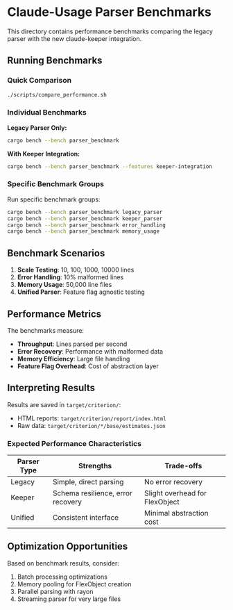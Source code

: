 # Claude-Usage Parser Benchmarks

This directory contains performance benchmarks comparing the legacy parser with the new claude-keeper integration.

## Running Benchmarks

### Quick Comparison
```bash
./scripts/compare_performance.sh
```

### Individual Benchmarks

**Legacy Parser Only:**
```bash
cargo bench --bench parser_benchmark
```

**With Keeper Integration:**
```bash
cargo bench --bench parser_benchmark --features keeper-integration
```

### Specific Benchmark Groups

Run specific benchmark groups:
```bash
cargo bench --bench parser_benchmark legacy_parser
cargo bench --bench parser_benchmark keeper_parser
cargo bench --bench parser_benchmark error_handling
cargo bench --bench parser_benchmark memory_usage
```

## Benchmark Scenarios

1. **Scale Testing**: 10, 100, 1000, 10000 lines
2. **Error Handling**: 10% malformed lines
3. **Memory Usage**: 50,000 line files
4. **Unified Parser**: Feature flag agnostic testing

## Performance Metrics

The benchmarks measure:
- **Throughput**: Lines parsed per second
- **Error Recovery**: Performance with malformed data
- **Memory Efficiency**: Large file handling
- **Feature Flag Overhead**: Cost of abstraction layer

## Interpreting Results

Results are saved in `target/criterion/`:
- HTML reports: `target/criterion/report/index.html`
- Raw data: `target/criterion/*/base/estimates.json`

### Expected Performance Characteristics

| Parser Type | Strengths | Trade-offs |
|------------|-----------|------------|
| Legacy | Simple, direct parsing | No error recovery |
| Keeper | Schema resilience, error recovery | Slight overhead for FlexObject |
| Unified | Consistent interface | Minimal abstraction cost |

## Optimization Opportunities

Based on benchmark results, consider:
1. Batch processing optimizations
2. Memory pooling for FlexObject creation
3. Parallel parsing with rayon
4. Streaming parser for very large files